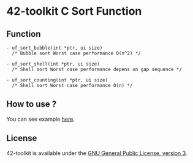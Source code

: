 42-toolkit	C Sort Function
==========

## Function

	- uf_sort_bubble(int *ptr, ui size)
	  /* Bubble sort Worst case performance O(n^2) */

	- uf_sort_shell(int *ptr, ui size)
	  /* Shell sort Worst case performance depens on gap sequence */

	- uf_sort_counting(int *ptr, ui size)
	  /* Shell sort Worst case performance O(n) */

## How to use ?

You can see example [here](https://github.com/QuentinPerez/42-toolkit/tree/master/examples/libc/f_sort).

## License

42-toolkit is available under the [GNU General Public License, version 3](LICENSE).

